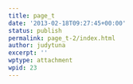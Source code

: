 ```yaml
---
title: page_t
date: '2013-02-18T09:27:45+00:00'
status: publish
permalink: page_t-2/index.html
author: judytuna
excerpt: ''
wptype: attachment
wpid: 23
---
```

<!DOCTYPE html PUBLIC "-//W3C//DTD HTML 4.0 Transitional//EN" "http://www.w3.org/TR/REC-html40/loose.dtd">
<?xml encoding="UTF-8">
